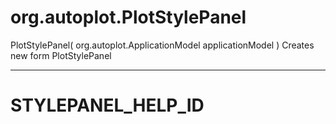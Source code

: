 # org.autoplot.PlotStylePanel
PlotStylePanel( org.autoplot.ApplicationModel applicationModel )
Creates new form PlotStylePanel

***
<a name="STYLEPANEL_HELP_ID"></a>
# STYLEPANEL_HELP_ID



